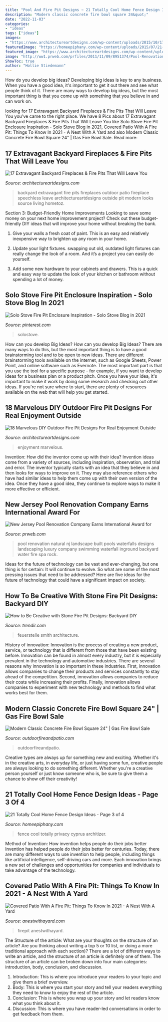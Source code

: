 ```yaml
---
title: "Pool And Fire Pit Designs ~ 21 Totally Cool Home Fence Design Ideas"
description: "Modern classic concrete fire bowl square 24&quot;"
date: "2022-11-03"
categories:
- "ideas"
tags: ["ideas"]
images:
- "https://www.architectureartdesigns.com/wp-content/uploads/2015/10/1730.jpg"
featuredImage: "https://homeepiphany.com/wp-content/uploads/2015/07/21-Totally-Cool-Home-Fence-Design-Ideas-12.jpg"
featured_image: "https://www.architectureartdesigns.com/wp-content/uploads/2017/03/9-31-e1490615746700-630x626.jpg"
image: "http://ww1.prweb.com/prfiles/2011/11/09/8951374/Pool-Renovation-Company-NJ.jpg"
ShowToc: true
author: "Hollie Stiedemann"
---
```



How do you develop big ideas?
Developing big ideas is key to any business. When you have a good idea, it's important to get it out there and see what people think of it. There are many ways to develop big ideas, but the most important thing is that you come up with something that you believe in and can work on.

	

		
looking for 17 Extravagant Backyard Fireplaces &amp; Fire Pits That Will Leave You you've came to the right place. We have 8 Pics about 17 Extravagant Backyard Fireplaces &amp; Fire Pits That Will Leave You like Solo Stove Fire Pit Enclosure Inspiration - Solo Stove Blog in 2021, Covered Patio With A Fire Pit: Things To Know In 2021 - A Nest With A Yard and also Modern Classic Concrete Fire Bowl Square 24&quot; | Gas Fire Bowl Sale. Read more:
		
    
## 17 Extravagant Backyard Fireplaces &amp; Fire Pits That Will Leave You

<img loading=lazy src="https://www.architectureartdesigns.com/wp-content/uploads/2017/03/9-31-e1490615746700-630x626.jpg" onerror="this.onerror=null;this.src='https://tse3.mm.bing.net/th?id=OIP.4DaUL9ToWQE_aBu29gDC4wHaHW&amp;pid=15.1';" alt="17 Extravagant Backyard Fireplaces &amp; Fire Pits That Will Leave You">

_Source: architectureartdesigns.com_

>backyard extravagant fire pits fireplaces outdoor patio fireplace speechless leave architectureartdesigns outside pit modern looks source living hometoz. 

	

Section 3: Budget-Friendly Home Improvements
Looking to save some money on your next home improvement project? Check out these budget-friendly DIY ideas that will improve your home without breaking the bank.
1. Give your walls a fresh coat of paint. This is an easy and relatively inexpensive way to brighten up any room in your home.

2. Update your light fixtures. swapping out old, outdated light fixtures can really change the look of a room. And it’s a project you can easily do yourself.

3. Add some new hardware to your cabinets and drawers. This is a quick and easy way to update the look of your kitchen or bathroom without spending a lot of money.

    
## Solo Stove Fire Pit Enclosure Inspiration - Solo Stove Blog In 2021

<img loading=lazy src="https://i.pinimg.com/736x/69/61/e7/6961e7b95c300d344cb4645a36bff5d5.jpg" onerror="this.onerror=null;this.src='https://tse1.mm.bing.net/th?id=OIP.xPLnydtm0jhUlR-cSJ-00wHaJ3&amp;pid=15.1';" alt="Solo Stove Fire Pit Enclosure Inspiration - Solo Stove Blog in 2021">

_Source: pinterest.com_

>solostove. 

	

How can you develop Big Ideas?
How can you develop Big Ideas? There are many ways to do this, but the most important thing is to have a good brainstorming tool and to be open to new ideas. There are different brainstorming tools available on the internet, such as Google Sheets, Power Point, and online software such as Evernote. The most important part is that you use the tool for a specific purpose - for example, if you want to develop ideas for a business plan or a product pitch. Once you have your idea, it's important to make it work by doing some research and checking out other ideas. If you're not sure where to start, there are plenty of resources available on the web that will help you get started.

    
## 18 Marvelous DIY Outdoor Fire Pit Designs For Real Enjoyment Outside

<img loading=lazy src="https://www.architectureartdesigns.com/wp-content/uploads/2015/10/1730.jpg" onerror="this.onerror=null;this.src='https://tse1.mm.bing.net/th?id=OIP.LYECi_ljbAywEFdShpSGJQHaFX&amp;pid=15.1';" alt="18 Marvelous DIY Outdoor Fire Pit Designs For Real Enjoyment Outside">

_Source: architectureartdesigns.com_

>enjoyment marvelous. 

	

Invention: How did the inventor come up with their idea?
Invention ideas come from a variety of sources, including inspiration, observation, and trial and error. The inventor typically starts with an idea that they believe in and then looks for ways to improve on it. They may also reference others who have had similar ideas to help them come up with their own version of the idea. Once they have a good idea, they continue to explore ways to make it more effective or efficient.

    
## New Jersey Pool Renovation Company Earns International Award For

<img loading=lazy src="http://ww1.prweb.com/prfiles/2011/11/09/8951374/Pool-Renovation-Company-NJ.jpg" onerror="this.onerror=null;this.src='https://tse4.mm.bing.net/th?id=OIP.8axapanpG181W2saqXg_NwHaEP&amp;pid=15.1';" alt="New Jersey Pool Renovation Company Earns International Award for">

_Source: prweb.com_

>pool renovation natural nj landscape built pools waterfalls designs landscaping luxury company swimming waterfall inground backyard water fire spa rock. 

	

Ideas for the future of technology can be vast and ever-changing, but one thing is for certain: It will continue to evolve. So what are some of the most pressing issues that need to be addressed? Here are five ideas for the future of technology that could have a significant impact on society.

    
## How To Be Creative With Stone Fire Pit Designs: Backyard DIY

<img loading=lazy src="https://cdn.trendir.com/wp-content/uploads/old/outdoors/2015/06/10/boulder-fire-pit.jpg" onerror="this.onerror=null;this.src='https://tse2.mm.bing.net/th?id=OIP.hAzqf6NUR7PPvM3jEBUYPwHaIc&amp;pid=15.1';" alt="How to Be Creative with Stone Fire Pit Designs: Backyard DIY">

_Source: trendir.com_

>feuerstelle smith architecture. 

	

History of innovation:
Innovation is the process of creating a new product, service, or technology that is different from those that have been existing before. Innovation can be found in almost every industry, but it is especially prevalent in the technology and automotive industries. There are several reasons why innovation is so important in these industries. First, innovation allows companies to change their products and services constantly to stay ahead of the competition. Second, innovation allows companies to reduce their costs while increasing their profits. Finally, innovation allows companies to experiment with new technology and methods to find what works best for them.

    
## Modern Classic Concrete Fire Bowl Square 24&quot; | Gas Fire Bowl Sale

<img loading=lazy src="https://outdoorfireandpatio.com/media/catalog/product/cache/1/image/9df78eab33525d08d6e5fb8d27136e95/2/4/24_inch_classic_fire_bowl_-_sandblasted_adobe_close_up_with_bullet_burner_2_1.jpg" onerror="this.onerror=null;this.src='https://tse3.mm.bing.net/th?id=OIP.jA03BHkrSBZd9yfAjVbOSQHaJ4&amp;pid=15.1';" alt="Modern Classic Concrete Fire Bowl Square 24&quot; | Gas Fire Bowl Sale">

_Source: outdoorfireandpatio.com_

>outdoorfireandpatio. 

	

Creative types are always up for something new and exciting. Whether it's in the creative arts, in everyday life, or just having some fun, creative people are always looking to do something different. Whether you're a creative person yourself or just know someone who is, be sure to give them a chance to show off their creativity!

    
## 21 Totally Cool Home Fence Design Ideas - Page 3 Of 4

<img loading=lazy src="https://homeepiphany.com/wp-content/uploads/2015/07/21-Totally-Cool-Home-Fence-Design-Ideas-12.jpg" onerror="this.onerror=null;this.src='https://tse1.mm.bing.net/th?id=OIP.Q3RJ12m9XoCjGOQriKa4xwHaE3&amp;pid=15.1';" alt="21 Totally Cool Home Fence Design Ideas - Page 3 of 4">

_Source: homeepiphany.com_

>fence cool totally privacy cyprus architizer. 

	

Method of Invention: How invention helps people do their jobs better
Invention has helped people do their jobs better for centuries. Today, there are many different ways to use invention to help people, including things like artificial intelligence, self-driving cars and more. Each innovation brings a new set of challenges and opportunities for companies and individuals to take advantage of the technology.

    
## Covered Patio With A Fire Pit: Things To Know In 2021 - A Nest With A Yard

<img loading=lazy src="https://anestwithayard.com/wp-content/uploads/6881645532_b2a5c4dfd5_h-768x1024.jpg" onerror="this.onerror=null;this.src='https://tse1.mm.bing.net/th?id=OIP.t9hwvB2fMQoR5Kc611DjQgHaJ4&amp;pid=15.1';" alt="Covered Patio With A Fire Pit: Things To Know In 2021 - A Nest With A Yard">

_Source: anestwithayard.com_

>firepit anestwithayard. 

	

The Structure of the article: What are your thoughts on the structure of an article? Are you thinking about writing a top 5 or 10 list, or doing a more traditional approach with each section)?
There are a lot of different ways to write an article, and the structure of an article is definitely one of them. The structure of an article can be broken down into four main categories: introduction, body, conclusion, and discussion. 
1) Introduction: This is where you introduce your readers to your topic and give them a brief overview. 
2) Body: This is where you start your story and tell your readers everything they need to know to enjoy the rest of the article.
3) Conclusion: This is where you wrap up your story and let readers know what you think about it. 
4) Discussion: This is where you have reader-led conversations in order to get feedback from them.

